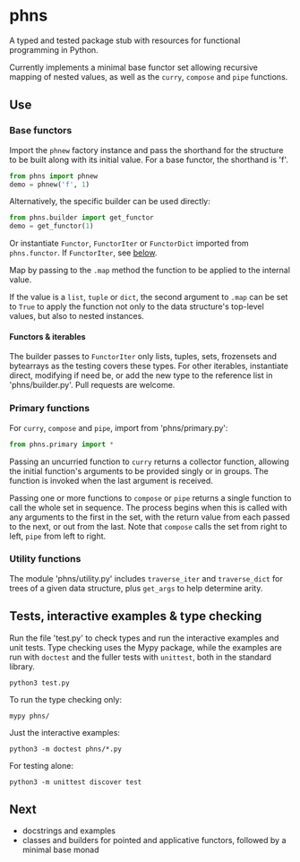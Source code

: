 # phns

A typed and tested package stub with resources for functional programming in Python.

Currently implements a minimal base functor set allowing recursive mapping of nested values, as well as the `curry`, `compose` and `pipe` functions.

## Use

### Base functors

Import the `phnew` factory instance and pass the shorthand for the structure to be built along with its initial value. For a base functor, the shorthand is 'f'.

```python
from phns import phnew
demo = phnew('f', 1)
```

Alternatively, the specific builder can be used directly:

```python
from phns.builder import get_functor
demo = get_functor(1)
```

Or instantiate `Functor`, `FunctorIter` or `FunctorDict` imported from `phns.functor`. If `FunctorIter`, see [below](#functors--iterables).

Map by passing to the `.map` method the function to be applied to the internal value.

If the value is a `list`, `tuple` or `dict`, the second argument to `.map` can be set to `True` to apply the function not only to the data structure's top-level values, but also to nested instances.

#### Functors & iterables

The builder passes to `FunctorIter` only lists, tuples, sets, frozensets and bytearrays as the testing covers these types. For other iterables, instantiate direct, modifying if need be, or add the new type to the reference list in 'phns/builder.py'. Pull requests are welcome.

### Primary functions

For `curry`, `compose` and `pipe`, import from 'phns/primary.py':

```python
from phns.primary import *
```

Passing an uncurried function to `curry` returns a collector function, allowing the initial function's arguments to be provided singly or in groups. The function is invoked when the last argument is received.

Passing one or more functions to `compose` or `pipe` returns a single function to call the whole set in sequence. The process begins when this is called with any arguments to the first in the set, with the return value from each passed to the next, or out from the last. Note that `compose` calls the set from right to left, `pipe` from left to right.

### Utility functions

The module 'phns/utility.py' includes `traverse_iter` and `traverse_dict` for trees of a given data structure, plus `get_args` to help determine arity.

## Tests, interactive examples & type checking

Run the file 'test.py' to check types and run the interactive examples and unit tests. Type checking uses the Mypy package, while the examples are run with `doctest` and the fuller tests with `unittest`, both in the standard library.

```shell
python3 test.py
```

To run the type checking only:

```shell
mypy phns/
```

Just the interactive examples:

```shell
python3 -m doctest phns/*.py
```

For testing alone:

```shell
python3 -m unittest discover test
```

## Next

- docstrings and examples
- classes and builders for pointed and applicative functors, followed by a minimal base monad

